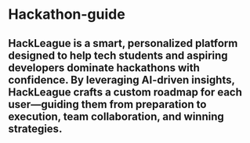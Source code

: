﻿# Hackathon-guide
 ## HackLeague is a smart, personalized platform designed to help tech students and aspiring developers dominate hackathons with confidence. By leveraging AI-driven insights, HackLeague crafts a custom roadmap for each user—guiding them from preparation to execution, team collaboration, and winning strategies.

